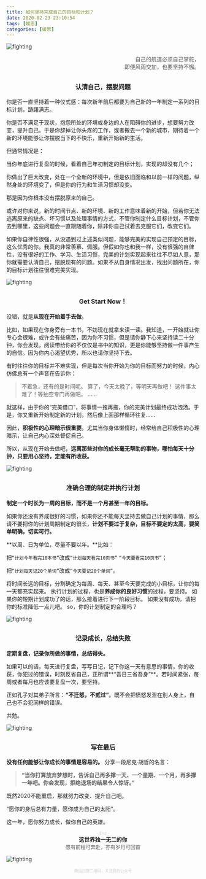 ```yaml
---
title: 如何坚持完成自己的目标和计划？
date: 2020-02-23 23:10:54
tags: [媛思]
categories: [媛思]
---
```


![fighting](how-to-accomplish-your-plan/blur-close-up-composition-craft-281962.jpg) 
<p align="right"><font color="#555">自己的航道必须自己掌舵，<br/>即便风雨交加，也要坚持不懈。</font></p>

## <center><b><font size="3">认清自己，摆脱问题</font></b></center>
你是否一直坚持着一种仪式感：每次新年前后都要为自己新的一年制定一系列的目标计划，踌躇满志。

你是否不满足于现状，抱怨所处的环境或身边的人在阻碍你的进步，想要努力改变，提升自己。于是你辞掉让你头疼的工作，或者搬去一个新的城市，期待着一个新的环境能够让你摆脱当下的不快乐，重新开始新的生活。

但通常情况是：

当你年底进行复盘的时候，看着自己年初制定的目标计划，实现的却没有几个；

你做出了巨大改变，处在一个全新的环境中，但是依旧面临和以前一样的问题，纵然身处的环境变了，但是你的行为和生活习惯却没变。

那是因为你根本没有摆脱原来的自己。

或许对你来说，新的时间节点、新的环境、新的工作意味着新的开始，但若你无法逃离原来的缺点、坏习惯以及处理事情的方式，不管你制定什么目标计划，不管你去到哪里，这些问题会一直跟随着你，除非你自己试着去克服它们，改变它们。

如果你自律性很强，从没遇到过上述类似问题，能够完美的实现自己预定的目标，这么优秀的你，我真的非常羡慕、佩服。但假如你也和我一样，没有很强的自律性，没有很好的工作、学习、生活习惯，完美的计划实现起来往往不尽如人意，那你就需要认清自己，摆脱现有的问题。如果不从自身情况出发，找出问题所在，你的目标计划往往很难完美实现。

![fighting](how-to-accomplish-your-plan/achievement-confident-free-freedom-6945.jpg) 

<!-- more -->

## <center><b><font size="3">Get Start Now！</font></b></center>
没错，就是**从现在开始着手去做**。

比如，如果现在你身旁有一本书，不妨现在就拿来读一读。我知道，一开始就让你专心会很难，或许会有些痛苦，因为你不习惯，但是请你静下心来坚持读二十分钟，你会发现，阅读带给你的不仅仅是书中的知识，更是你能够坚持做一件事产生的自信。因为你内心渴望优秀，所以也请你坚持下去。

有时往往你的目标并不难实现，但是每次当你开始为你的目标而努力的时候，内心仿佛总有一个声音在告诉你：

> 不着急，还有的是时间呢。
> 算了，今天太晚了，等明天再做吧！
> 这件事太难了！等抽空专门再做吧。
> ......

就这样，由于你的“完美借口”，将事情一拖再拖，你的完美计划最终成功泡汤。于是，你又重新开始制定新的计划，然后像上面那样循环往复......

因此，**积极性的心理暗示很重要**。尤其当你身体懒惰时，经常给自己积极性的心理暗示，让自己内心深处督促自己。

所以，从现在开始去做吧，**远离那些对你的成长毫无帮助的事物，哪怕每天十分钟，只要用心坚持，定能有所收获。**

![fighting](how-to-accomplish-your-plan/fashion-woman-notebook-pen-34072.jpg) 

## <center><b><font size="3">准确合理的制定并执行计划</font></b></center>
**制定一个时长为一周的目标，而不是一个月甚至一年的目标。**

如果你还没有养成很好的习惯，如果你还不能每天坚持去做自己计划的事情，那么请不要把你的计划周期制定的很长，**计划不要过于复杂，目标不要定的太高，要简单明确，切实可行。**

**以周、日为单位，尽量不要以年。**比如：


把`“计划今年看完10本书”`改成`“计划每天看完10页书”`  `“今天要看完10页书”`；

把`“计划每天记20个单词”`改成`“今天要记20个单词”`。

将时间长远的目标，分割确定为每周、每天、甚至今天要完成的小目标，让你的每一天都充实起来。
执行计划的过程，也是**养成你的良好习惯**的过程，要坚持。
如果你的短期计划成功了的话，那么接着进行下一阶段目标。
如果没有成功，请把你的标准降低一点儿吧。
so，你的计划制定的合理吗？

![fighting](how-to-accomplish-your-plan/jumpshot-photography-of-woman-in-white-and-yellow-dress-near-884977.jpg) 

## <center><b><font size="3">记录成长，总结失败</font></b></center>
<b>定期复盘，记录你所做的事情，总结得失。</b>

如果可以的话，每天进行复盘，写写日记，记下你这一天有意思的事情，你的收获，你犯过的错误，时刻反省自己，正所谓**“吾日三省吾身”**。若时间紧张，每周或者每月也应该要复盘一次，要坚持。

正如孔子对其弟子所言：**“不迁怒，不贰过”**。既不会把愤怒发泄在别人身上，自己也不会犯同样的错误。

共勉。

![fighting](how-to-accomplish-your-plan/close-up-photo-of-white-and-black-journal-771322.jpg) 

## <center><b><font size="3">写在最后</font></b></center>
<b>没有任何能够让你成长的事情是容易的。</b>
分享一段尼克·胡哲的名言：

> **“当你打算放弃梦想时，告诉自己再多撑一天、一个星期、一个月，再多撑一年吧。你会发现，拒绝退场的结果令人惊讶。”**

既然2020不能重启，那就努力改变、提升自己吧。

“愿你的身后总有力量，愿你成为自己的太阳”。

这一年，愿你努力成长，做你自己的英雄。

<center><font color="#cdced0" size="1">- End -</font></center>
<center><b>这世界独一无二的你</b></center>



<center><font color="#555" size="2">愿有前程可奔赴，亦有岁月可回首</font></center>

![fighting](how-to-accomplish-your-plan/proud_of_yourself.jpg) 
<center><font color="#cdced0" size="0.5">微信扫描二维码，关注我的公众号</font></center>